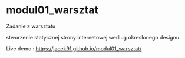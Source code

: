 # modul01_warsztat
Zadanie z warsztatu

stworzenie statycznej strony internetowej wedlug okreslonego designu


Live demo :  https://jacek91.github.io/modul01_warsztat/